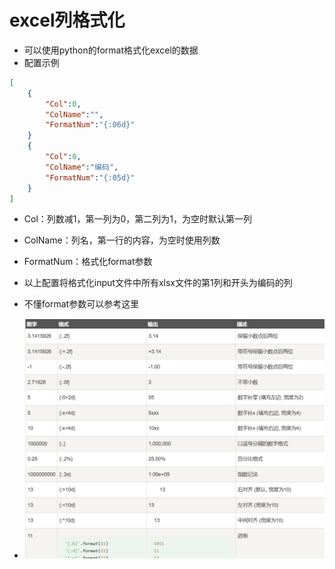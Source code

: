 #   excel列格式化
-   可以使用python的format格式化excel的数据
-   配置示例
```json
[
    {
        "Col":0,
        "ColName":"",
        "FormatNum":"{:06d}"
    }
    {
        "Col":0,
        "ColName":"编码",
        "FormatNum":"{:05d}"
    }
]
```
-   Col：列数减1，第一列为0，第二列为1，为空时默认第一列
-   ColName：列名，第一行的内容，为空时使用列数
-   FormatNum：格式化format参数

-   以上配置将格式化input文件中所有xlsx文件的第1列和开头为编码的列
-   不懂format参数可以参考这里
-   ![](格式化配置.png)
